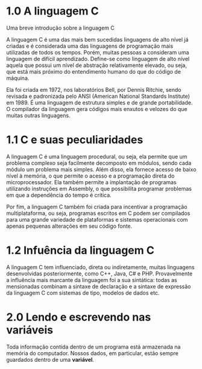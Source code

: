 # 1.0 A linguagem C
Uma breve introdução sobre a linguagem C

A linguagem C é uma das mais bem sucedidas linguagens de alto nível já criadas e é considerada uma das linguagens de programação mais utilizadas de todos os tempos. Porém, muitas pessoas a consideram uma linguagem de difícil aprendizado.
Define-se como linguagem de alto nível aquela que possui um nível de abstração relativamente elevado, ou seja, que está mais próximo do entendimento humano do que do código de máquina.

Ela foi criada em 1972, nos laboratórios Bell, por Dennis Ritchie, sendo revisada e padronizada pelo ANSI (American National Standards Institute) em 1989. É uma linguagem de estrutura simples e de grande portabilidade. O compilador da linguagem gera códigos mais enxutos e velozes do que muitas outras linguagens.

# 1.1 C e suas peculiaridades

A linguagem C é uma linguagem procedural, ou seja, ela permite que um problema complexo seja facilmente decomposto em módulos, sendo cada módulo um problema mais simples. Além disso, ela fornece acesso de baixo nível à memória, o que permite o acesso e a programação direta do microprocessador. Ela também permite a implantação de programas utilizando instruções em Assembly, o que possibilita programar problemas em que a dependência do tempo é crítica.

Por fim, a linguagem C também foi criada para incentivar a programação multiplataforma, ou seja, programas escritos em C podem ser compilados para uma grande variedade de plataformas e sistemas operacionais com apenas pequenas alterações em seu código fonte.

# 1.2 Infuência da linguagem C

A linguagem C tem influenciado, direta ou indiretamente, muitas linguagens desenvolvidas posteriormente, como C++, Java, C# e PHP. Provavelmente a influência mais marcante da linguagem foi a sua sintática: todas as mensionadas combinam a sintaxe de declaração e a sintaxe de expressão da linguagem C com sistemas de tipo, modelos de dados etc.

# 2.0 Lendo e escrevendo nas variáveis

Toda informação contida dentro de um programa está armazenada na memória do computador. Nossos dados, em particular, estão sempre guardados dentro de uma **variável**.



